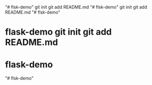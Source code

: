 "# flsk-demo"  git init git add README.md
"# flsk-demo"  git init git add README.md
"# flsk-demo"  
# flask-demo git init git add README.md
# flask-demo
"# flsk-demo" 
